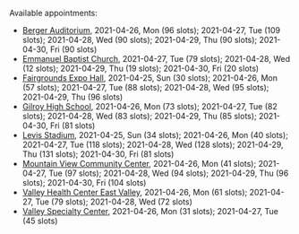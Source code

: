 Available appointments:

* [Berger Auditorium](https://schedulecare.sccgov.org/mychartprd/SignupAndSchedule/EmbeddedSchedule?id=132694&vt=1277&dept=101064003), 2021-04-26, Mon (96 slots); 2021-04-27, Tue (109 slots); 2021-04-28, Wed (90 slots); 2021-04-29, Thu (90 slots); 2021-04-30, Fri (90 slots)
* [Emmanuel Baptist Church](https://schedulecare.sccgov.org/mychartprd/SignupAndSchedule/EmbeddedSchedule?id=132871&vt=1277&dept=101064006), 2021-04-27, Tue (79 slots); 2021-04-28, Wed (12 slots); 2021-04-29, Thu (19 slots); 2021-04-30, Fri (20 slots)
* [Fairgrounds Expo Hall](https://schedulecare.sccgov.org/mychartprd/SignupAndSchedule/EmbeddedSchedule?id=132726&vt=1277&dept=101064002), 2021-04-25, Sun (30 slots); 2021-04-26, Mon (57 slots); 2021-04-27, Tue (88 slots); 2021-04-28, Wed (95 slots); 2021-04-29, Thu (96 slots)
* [Gilroy High School](https://schedulecare.sccgov.org/mychartprd/SignupAndSchedule/EmbeddedSchedule?id=132980&vt=1277&dept=101064008), 2021-04-26, Mon (73 slots); 2021-04-27, Tue (82 slots); 2021-04-28, Wed (83 slots); 2021-04-29, Thu (85 slots); 2021-04-30, Fri (81 slots)
* [Levis Stadium](https://schedulecare.sccgov.org/mychartprd/SignupAndSchedule/EmbeddedSchedule?id=132723&vt=1277&dept=101064004), 2021-04-25, Sun (34 slots); 2021-04-26, Mon (40 slots); 2021-04-27, Tue (118 slots); 2021-04-28, Wed (128 slots); 2021-04-29, Thu (131 slots); 2021-04-30, Fri (81 slots)
* [Mountain View Community Center](https://schedulecare.sccgov.org/mychartprd/SignupAndSchedule/EmbeddedSchedule?id=132472&vt=1277&dept=101064001), 2021-04-26, Mon (41 slots); 2021-04-27, Tue (97 slots); 2021-04-28, Wed (94 slots); 2021-04-29, Thu (96 slots); 2021-04-30, Fri (104 slots)
* [Valley Health Center East Valley](https://schedulecare.sccgov.org/mychartprd/SignupAndSchedule/EmbeddedSchedule?id=132268&vt=1277&dept=101064007), 2021-04-26, Mon (61 slots); 2021-04-27, Tue (79 slots); 2021-04-28, Wed (72 slots)
* [Valley Specialty Center](https://schedulecare.sccgov.org/mychartprd/SignupAndSchedule/EmbeddedSchedule?id=132277&vt=1277&dept=101001072), 2021-04-26, Mon (31 slots); 2021-04-27, Tue (45 slots)
